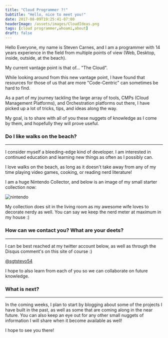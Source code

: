 ```yaml
---
title: "Cloud Programmer ?!"
Subtitle: "Hello, nice to meet you!"
date: 2017-08-09T19:25:41-07:00
headerImage: /assets/images/CloudIdeas.png
tags: [cloud programmer,whoami,about]
draft: false
---
```

Hello Everyone, my name is Steven Carnes, and I am a programmer with 14 years experience in the field from multiple points of view (Web, Desktop, inside, outside, at the beach).

My current vantage point is that of... "The Cloud".

While looking around from this new vantage point, I have found that resources for those of us that are more "Code-Centric" can sometimes be hard to find.

As a part of my journey tackling the large array of tools, CMPs (Cloud Management Platforms), and Orchestration platforms out there, I have picked up a lot of tricks, tips, and ideas along the way.

My goal, is to share with all of you these nuggets of knowledge as I come by them, and hopefully they will prove useful.

### Do I like walks on the beach?
---
I consider myself a bleeding-edge kind of developer. I am interested in continued education and learning new things as often as I possibly can.

I love walks on the beach, as long as it doesn't take away from any of my time playing video games, cooking, or reading nerd literature!

I am a huge Nintendo Collector, and below is an image of my small starter collection now:

![nintendo](/assets/images/nintendo.jpg)

My collection does sit in the living room as my awesome wife loves to decorate nerdy as well. You can say we keep the nerd meter at maximum in my house :)

### How can we contact you? What are your deets?
---
I can be best reached at my twitter account below, as well as through the Disqus comment's on this site of course :)

[@sgtstevo54](https://twitter.com/sgtstevo54)

I hope to also learn from each of you so we can collaborate on future knowledge.

### What is next?
---
In the coming weeks, I plan to start by blogging about some of the projects I have built in the past, as well as some that are coming along in the near future. You can also keep an eye out for any other small nuggets of information I will share when it become available as well!

I hope to see you there!

